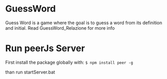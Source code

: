 # GuessWord
Guess Word is a game where the goal is to guess a word from its definition and initial.
Read GuessWord_Relazione for more info

# Run peerJs Server
First install the package globally with:
```$ npm install peer -g```

than run startServer.bat
